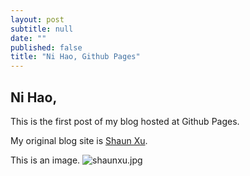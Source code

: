 ```yaml
---
layout: post
subtitle: null
date: ""
published: false
title: "Ni Hao, Github Pages"
---
```


## Ni Hao,

This is the first post of my blog hosted at Github Pages.

My original blog site is [Shaun Xu](http://www.geekswithblogs.net/shaunxu).

This is an image. ![shaunxu.jpg]({{site.baseurl}}/img/shaunxu.jpg)



